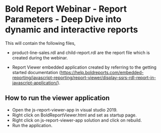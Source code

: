 # Bold Report Webinar - Report Parameters - Deep Dive into dynamic and interactive reports

This will contain the following files,

* product-line-sales.rdl and child-report.rdl are the report file which is created during the webinar.

* Report Viewer embedded application created by referring to the getting started documentation (https://help.boldreports.com/embedded-reporting/javascript-reporting/report-viewer/display-ssrs-rdl-report-in-javascript-application/).

## How to run the viewer application

* Open the js-report-viewer-app in visual studio 2019.
* Right click on BoldReportViewer.html and set as startup page.
* Right click on js-report-viewer-app solution and click on rebuild.
* Run the application.